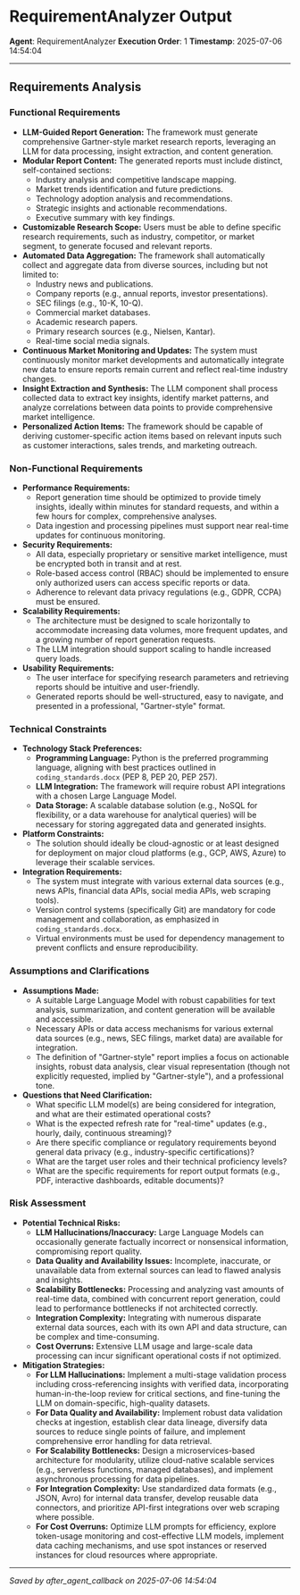 # RequirementAnalyzer Output
**Agent**: RequirementAnalyzer
**Execution Order**: 1
**Timestamp**: 2025-07-06 14:54:04

---

## Requirements Analysis

### Functional Requirements
- **LLM-Guided Report Generation:** The framework must generate comprehensive Gartner-style market research reports, leveraging an LLM for data processing, insight extraction, and content generation.
- **Modular Report Content:** The generated reports must include distinct, self-contained sections:
    - Industry analysis and competitive landscape mapping.
    - Market trends identification and future predictions.
    - Technology adoption analysis and recommendations.
    - Strategic insights and actionable recommendations.
    - Executive summary with key findings.
- **Customizable Research Scope:** Users must be able to define specific research requirements, such as industry, competitor, or market segment, to generate focused and relevant reports.
- **Automated Data Aggregation:** The framework shall automatically collect and aggregate data from diverse sources, including but not limited to:
    - Industry news and publications.
    - Company reports (e.g., annual reports, investor presentations).
    - SEC filings (e.g., 10-K, 10-Q).
    - Commercial market databases.
    - Academic research papers.
    - Primary research sources (e.g., Nielsen, Kantar).
    - Real-time social media signals.
- **Continuous Market Monitoring and Updates:** The system must continuously monitor market developments and automatically integrate new data to ensure reports remain current and reflect real-time industry changes.
- **Insight Extraction and Synthesis:** The LLM component shall process collected data to extract key insights, identify market patterns, and analyze correlations between data points to provide comprehensive market intelligence.
- **Personalized Action Items:** The framework should be capable of deriving customer-specific action items based on relevant inputs such as customer interactions, sales trends, and marketing outreach.

### Non-Functional Requirements
- **Performance Requirements:**
    - Report generation time should be optimized to provide timely insights, ideally within minutes for standard requests, and within a few hours for complex, comprehensive analyses.
    - Data ingestion and processing pipelines must support near real-time updates for continuous monitoring.
- **Security Requirements:**
    - All data, especially proprietary or sensitive market intelligence, must be encrypted both in transit and at rest.
    - Role-based access control (RBAC) should be implemented to ensure only authorized users can access specific reports or data.
    - Adherence to relevant data privacy regulations (e.g., GDPR, CCPA) must be ensured.
- **Scalability Requirements:**
    - The architecture must be designed to scale horizontally to accommodate increasing data volumes, more frequent updates, and a growing number of report generation requests.
    - The LLM integration should support scaling to handle increased query loads.
- **Usability Requirements:**
    - The user interface for specifying research parameters and retrieving reports should be intuitive and user-friendly.
    - Generated reports should be well-structured, easy to navigate, and presented in a professional, "Gartner-style" format.

### Technical Constraints
- **Technology Stack Preferences:**
    - **Programming Language:** Python is the preferred programming language, aligning with best practices outlined in `coding_standards.docx` (PEP 8, PEP 20, PEP 257).
    - **LLM Integration:** The framework will require robust API integrations with a chosen Large Language Model.
    - **Data Storage:** A scalable database solution (e.g., NoSQL for flexibility, or a data warehouse for analytical queries) will be necessary for storing aggregated data and generated insights.
- **Platform Constraints:**
    - The solution should ideally be cloud-agnostic or at least designed for deployment on major cloud platforms (e.g., GCP, AWS, Azure) to leverage their scalable services.
- **Integration Requirements:**
    - The system must integrate with various external data sources (e.g., news APIs, financial data APIs, social media APIs, web scraping tools).
    - Version control systems (specifically Git) are mandatory for code management and collaboration, as emphasized in `coding_standards.docx`.
    - Virtual environments must be used for dependency management to prevent conflicts and ensure reproducibility.

### Assumptions and Clarifications
- **Assumptions Made:**
    - A suitable Large Language Model with robust capabilities for text analysis, summarization, and content generation will be available and accessible.
    - Necessary APIs or data access mechanisms for various external data sources (e.g., news, SEC filings, market data) are available for integration.
    - The definition of "Gartner-style" report implies a focus on actionable insights, robust data analysis, clear visual representation (though not explicitly requested, implied by "Gartner-style"), and a professional tone.
- **Questions that Need Clarification:**
    - What specific LLM model(s) are being considered for integration, and what are their estimated operational costs?
    - What is the expected refresh rate for "real-time" updates (e.g., hourly, daily, continuous streaming)?
    - Are there specific compliance or regulatory requirements beyond general data privacy (e.g., industry-specific certifications)?
    - What are the target user roles and their technical proficiency levels?
    - What are the specific requirements for report output formats (e.g., PDF, interactive dashboards, editable documents)?

### Risk Assessment
- **Potential Technical Risks:**
    - **LLM Hallucinations/Inaccuracy:** Large Language Models can occasionally generate factually incorrect or nonsensical information, compromising report quality.
    - **Data Quality and Availability Issues:** Incomplete, inaccurate, or unavailable data from external sources can lead to flawed analysis and insights.
    - **Scalability Bottlenecks:** Processing and analyzing vast amounts of real-time data, combined with concurrent report generation, could lead to performance bottlenecks if not architected correctly.
    - **Integration Complexity:** Integrating with numerous disparate external data sources, each with its own API and data structure, can be complex and time-consuming.
    - **Cost Overruns:** Extensive LLM usage and large-scale data processing can incur significant operational costs if not optimized.
- **Mitigation Strategies:**
    - **For LLM Hallucinations:** Implement a multi-stage validation process including cross-referencing insights with verified data, incorporating human-in-the-loop review for critical sections, and fine-tuning the LLM on domain-specific, high-quality datasets.
    - **For Data Quality and Availability:** Implement robust data validation checks at ingestion, establish clear data lineage, diversify data sources to reduce single points of failure, and implement comprehensive error handling for data retrieval.
    - **For Scalability Bottlenecks:** Design a microservices-based architecture for modularity, utilize cloud-native scalable services (e.g., serverless functions, managed databases), and implement asynchronous processing for data pipelines.
    - **For Integration Complexity:** Use standardized data formats (e.g., JSON, Avro) for internal data transfer, develop reusable data connectors, and prioritize API-first integrations over web scraping where possible.
    - **For Cost Overruns:** Optimize LLM prompts for efficiency, explore token-usage monitoring and cost-effective LLM models, implement data caching mechanisms, and use spot instances or reserved instances for cloud resources where appropriate.

---
*Saved by after_agent_callback on 2025-07-06 14:54:04*
